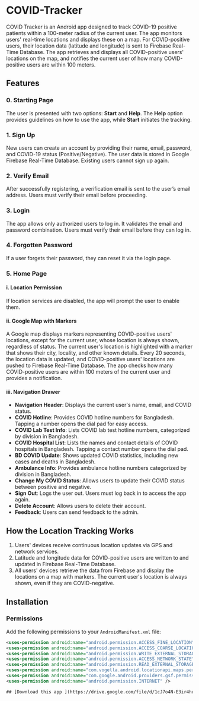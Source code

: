 # COVID-Tracker

COVID Tracker is an Android app designed to track COVID-19 positive patients within a 100-meter radius of the current user. The app monitors users' real-time locations and displays these on a map. For COVID-positive users, their location data (latitude and longitude) is sent to Firebase Real-Time Database. The app retrieves and displays all COVID-positive users' locations on the map, and notifies the current user of how many COVID-positive users are within 100 meters.

## Features

### 0. Starting Page
The user is presented with two options: **Start** and **Help**. The **Help** option provides guidelines on how to use the app, while **Start** initiates the tracking.

### 1. Sign Up
New users can create an account by providing their name, email, password, and COVID-19 status (Positive/Negative). The user data is stored in Google Firebase Real-Time Database. Existing users cannot sign up again.

### 2. Verify Email
After successfully registering, a verification email is sent to the user’s email address. Users must verify their email before proceeding.

### 3. Login
The app allows only authorized users to log in. It validates the email and password combination. Users must verify their email before they can log in.

### 4. Forgotten Password
If a user forgets their password, they can reset it via the login page.

### 5. Home Page
#### i. Location Permission
If location services are disabled, the app will prompt the user to enable them.

#### ii. Google Map with Markers
A Google map displays markers representing COVID-positive users' locations, except for the current user, whose location is always shown, regardless of status. The current user's location is highlighted with a marker that shows their city, locality, and other known details. Every 20 seconds, the location data is updated, and COVID-positive users' locations are pushed to Firebase Real-Time Database. The app checks how many COVID-positive users are within 100 meters of the current user and provides a notification.

#### iii. Navigation Drawer
   - **Navigation Header**: Displays the current user's name, email, and COVID status.
   - **COVID Hotline**: Provides COVID hotline numbers for Bangladesh. Tapping a number opens the dial pad for easy access.
   - **COVID Lab Test Info**: Lists COVID lab test hotline numbers, categorized by division in Bangladesh.
   - **COVID Hospital List**: Lists the names and contact details of COVID hospitals in Bangladesh. Tapping a contact number opens the dial pad.
   - **BD COVID Update**: Shows updated COVID statistics, including new cases and deaths in Bangladesh.
   - **Ambulance Info**: Provides ambulance hotline numbers categorized by division in Bangladesh.
   - **Change My COVID Status**: Allows users to update their COVID status between positive and negative.
   - **Sign Out**: Logs the user out. Users must log back in to access the app again.
   - **Delete Account**: Allows users to delete their account.
   - **Feedback**: Users can send feedback to the admin.

## How the Location Tracking Works

1. Users' devices receive continuous location updates via GPS and network services.
2. Latitude and longitude data for COVID-positive users are written to and updated in Firebase Real-Time Database.
3. All users' devices retrieve the data from Firebase and display the locations on a map with markers. The current user's location is always shown, even if they are COVID-negative.

## Installation

### Permissions
Add the following permissions to your `AndroidManifest.xml` file:
```xml
<uses-permission android:name="android.permission.ACCESS_FINE_LOCATION" />
<uses-permission android:name="android.permission.ACCESS_COARSE_LOCATION" />
<uses-permission android:name="android.permission.WRITE_EXTERNAL_STORAGE" />
<uses-permission android:name="android.permission.ACCESS_NETWORK_STATE" />
<uses-permission android:name="android.permission.READ_EXTERNAL_STORAGE" />
<uses-permission android:name="com.vogella.android.locationapi.maps.permission.MAPS_RECEIVE" />
<uses-permission android:name="com.google.android.providers.gsf.permission.READ_GSERVICES" />
<uses-permission android:name="android.permission.INTERNET" />

## [Download this app ](https://drive.google.com/file/d/1cJ7o4N-E3ir4huE1l1QxALknbt2KtH5h/view?usp=sharing)
